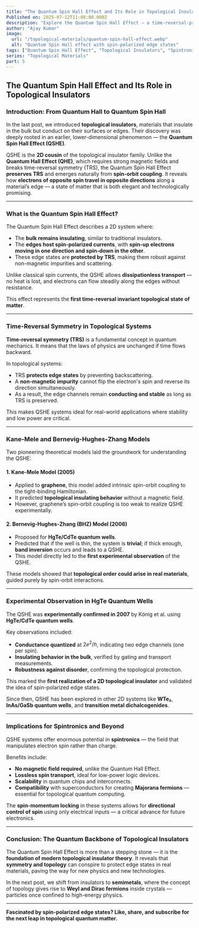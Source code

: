 ```yaml
---
title: "The Quantum Spin Hall Effect and Its Role in Topological Insulators"
Published on: 2025-07-12T11:00:00.000Z
description: "Explore the Quantum Spin Hall Effect — a time-reversal-protected topological state where spin-polarized edge currents flow without dissipation."
author: "Ajay Kumar"
image:
  url: "/topological-materials/quantum-spin-hall-effect.webp"
  alt: "Quantum Spin Hall effect with spin-polarized edge states"
tags: ["Quantum Spin Hall Effect", "Topological Insulators", "Spintronics"]
series: "Topological Materials"
part: 5
---
```


## The Quantum Spin Hall Effect and Its Role in Topological Insulators

### Introduction: From Quantum Hall to Quantum Spin Hall

In the last post, we introduced **topological insulators**, materials that insulate in the bulk but conduct on their surfaces or edges. Their discovery was deeply rooted in an earlier, lower-dimensional phenomenon — the **Quantum Spin Hall Effect (QSHE)**.

QSHE is the **2D cousin** of the topological insulator family. Unlike the **Quantum Hall Effect (QHE)**, which requires strong magnetic fields and breaks time-reversal symmetry (TRS), the Quantum Spin Hall Effect **preserves TRS** and emerges naturally from **spin-orbit coupling**. It reveals how **electrons of opposite spin travel in opposite directions** along a material’s edge — a state of matter that is both elegant and technologically promising.

---

### What is the Quantum Spin Hall Effect?

The Quantum Spin Hall Effect describes a 2D system where:

- The **bulk remains insulating**, similar to traditional insulators.
- The **edges host spin-polarized currents**, with **spin-up electrons moving in one direction and spin-down in the other**.
- These edge states are **protected by TRS**, making them robust against non-magnetic impurities and scattering.

Unlike classical spin currents, the QSHE allows **dissipationless transport** — no heat is lost, and electrons can flow steadily along the edges without resistance.

This effect represents the **first time-reversal invariant topological state of matter**.

---

### Time-Reversal Symmetry in Topological Systems

**Time-reversal symmetry (TRS)** is a fundamental concept in quantum mechanics. It means that the laws of physics are unchanged if time flows backward.

In topological systems:

- TRS **protects edge states** by preventing backscattering.
- A **non-magnetic impurity** cannot flip the electron's spin and reverse its direction simultaneously.
- As a result, the edge channels remain **conducting and stable** as long as TRS is preserved.

This makes QSHE systems ideal for real-world applications where stability and low power are critical.

---

### Kane-Mele and Bernevig-Hughes-Zhang Models

Two pioneering theoretical models laid the groundwork for understanding the QSHE:

#### 1. **Kane-Mele Model (2005)**

- Applied to **graphene**, this model added intrinsic spin-orbit coupling to the tight-binding Hamiltonian.
- It predicted **topological insulating behavior** without a magnetic field.
- However, graphene’s spin-orbit coupling is too weak to realize QSHE experimentally.

#### 2. **Bernevig-Hughes-Zhang (BHZ) Model (2006)**

- Proposed for **HgTe/CdTe quantum wells**.
- Predicted that if the well is thin, the system is **trivial**; if thick enough, **band inversion** occurs and leads to a QSHE.
- This model directly led to the **first experimental observation** of the QSHE.

These models showed that **topological order could arise in real materials**, guided purely by spin-orbit interactions.

---

### Experimental Observation in HgTe Quantum Wells

The QSHE was **experimentally confirmed in 2007** by König et al. using **HgTe/CdTe quantum wells**.

Key observations included:

- **Conductance quantized** at $2e^2/h$, indicating two edge channels (one per spin).
- **Insulating behavior in the bulk**, verified by gating and transport measurements.
- **Robustness against disorder**, confirming the topological protection.

This marked the **first realization of a 2D topological insulator** and validated the idea of spin-polarized edge states.

Since then, QSHE has been explored in other 2D systems like **WTe₂**, **InAs/GaSb quantum wells**, and **transition metal dichalcogenides**.

---

### Implications for Spintronics and Beyond

QSHE systems offer enormous potential in **spintronics** — the field that manipulates electron spin rather than charge.

Benefits include:

- **No magnetic field required**, unlike the Quantum Hall Effect.
- **Lossless spin transport**, ideal for low-power logic devices.
- **Scalability** in quantum chips and interconnects.
- **Compatibility** with superconductors for creating **Majorana fermions** — essential for topological quantum computing.

The **spin-momentum locking** in these systems allows for **directional control of spin** using only electrical inputs — a critical advance for future electronics.

---

### Conclusion: The Quantum Backbone of Topological Insulators

The Quantum Spin Hall Effect is more than a stepping stone — it is the **foundation of modern topological insulator theory**. It reveals that **symmetry and topology** can conspire to protect edge states in real materials, paving the way for new physics and new technologies.

In the next post, we shift from insulators to **semimetals**, where the concept of topology gives rise to **Weyl and Dirac fermions** inside crystals — particles once confined to high-energy physics.

---

**Fascinated by spin-polarized edge states? Like, share, and subscribe for the next leap in topological quantum matter.**
